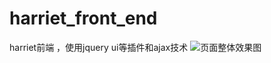 # harriet_front_end
harriet前端 ，使用jquery ui等插件和ajax技术
<img src="http://img-blog.csdn.net/20180314174126149" alt="页面整体效果图"/>
